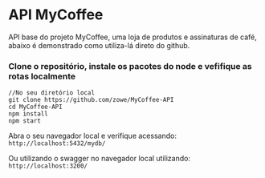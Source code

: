 # API MyCoffee
API base do projeto MyCoffee, uma loja de produtos e assinaturas de café, abaixo é demonstrado como utiliza-lá direto do github.

### Clone o repositório, instale os pacotes do node e vefifique as rotas localmente

``` 
//No seu diretório local
git clone https://github.com/zowe/MyCoffee-API
cd MyCoffee-API
npm install
npm start
```

Abra o seu navegador local e verifique acessando:    
`http://localhost:5432/mydb/`   
   
Ou utilizando o swagger no navegador local utilizando:
`http://localhost:3200/`